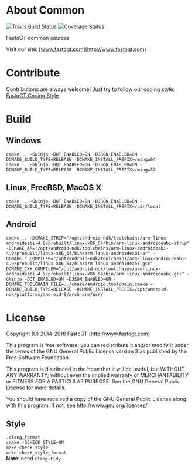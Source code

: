 About Common
===============
[![Travis Build Status](https://travis-ci.org/fastogt/common.svg?branch=master)](https://travis-ci.org/fastogt/common)
[![Coverage Status](https://coveralls.io/repos/github/fastogt/common/badge.svg?branch=master)](https://coveralls.io/github/fastogt/common?branch=master)

FastoGT common sources

Visit our site: [www.fastogt.com](http://www.fastogt.com)

Contribute
==========
Contributions are always welcome! Just try to follow our coding style: [FastoGT Coding Style](https://github.com/fastogt/fastonosql/wiki/Coding-Style)

Build
========

Windows
-------
`cmake .. -GNinja -DQT_ENABLED=ON -DJSON_ENABLED=ON -DCMAKE_BUILD_TYPE=RELEASE -DCMAKE_INSTALL_PREFIX=/mingw64`<br>
`cmake .. -GNinja -DQT_ENABLED=ON -DJSON_ENABLED=ON -DCMAKE_BUILD_TYPE=RELEASE -DCMAKE_INSTALL_PREFIX=/mingw32`

Linux, FreeBSD, MacOS X
-------
`cmake .. -GNinja -DQT_ENABLED=ON -DJSON_ENABLED=ON -DCMAKE_BUILD_TYPE=RELEASE -DCMAKE_INSTALL_PREFIX=/usr/local`

Android
-------
`cmake .. -DCMAKE_STRIP="/opt/android-ndk/toolchains/arm-linux-androideabi-4.9/prebuilt/linux-x86_64/bin/arm-linux-androideabi-strip" -DCMAKE_AR="/opt/android-ndk/toolchains/arm-linux-androideabi-4.9/prebuilt/linux-x86_64/bin/arm-linux-androideabi-ar" -DCMAKE_C_COMPILER="/opt/android-ndk/toolchains/arm-linux-androideabi-4.9/prebuilt/linux-x86_64/bin/arm-linux-androideabi-gcc" -DCMAKE_CXX_COMPILER="/opt/android-ndk/toolchains/arm-linux-androideabi-4.9/prebuilt/linux-x86_64/bin/arm-linux-androideabi-g++" -GNinja -DQT_ENABLED=ON -DJSON_ENABLED=ON -DCMAKE_TOOLCHAIN_FILE=../cmake/android.toolchain.cmake -DCMAKE_BUILD_TYPE=RELEASE -DCMAKE_INSTALL_PREFIX=/opt/android-ndk/platforms/android-9/arch-arm/usr/`

License
=======

Copyright (C) 2014-2018 FastoGT (http://www.fastogt.com)

This program is free software: you can redistribute it and/or modify
it under the terms of the GNU General Public License version 3 as 
published by the Free Software Foundation.

This program is distributed in the hope that it will be useful,
but WITHOUT ANY WARRANTY; without even the implied warranty of
MERCHANTABILITY or FITNESS FOR A PARTICULAR PURPOSE.  See the
GNU General Public License for more details.

You should have received a copy of the GNU General Public License
along with this program. If not, see <http://www.gnu.org/licenses/>.

Style
-------------
`.clang_format`<br/>
`cmake -DCHECK_STYLE=ON`<br/>
`make check_style`<br/>
`make check_style_format`<br/>
**Note**: need `clang-tidy`<br/>
